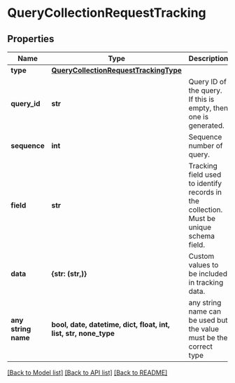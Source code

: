 # QueryCollectionRequestTracking


## Properties
Name | Type | Description | Notes
------------ | ------------- | ------------- | -------------
**type** | [**QueryCollectionRequestTrackingType**](QueryCollectionRequestTrackingType.md) |  | [optional] 
**query_id** | **str** | Query ID of the query. If this is empty, then one is generated. | [optional] 
**sequence** | **int** | Sequence number of query. | [optional] 
**field** | **str** | Tracking field used to identify records in the collection.  Must be unique schema field. | [optional] 
**data** | **{str: (str,)}** | Custom values to be included in tracking data. | [optional] 
**any string name** | **bool, date, datetime, dict, float, int, list, str, none_type** | any string name can be used but the value must be the correct type | [optional]

[[Back to Model list]](../README.md#documentation-for-models) [[Back to API list]](../README.md#documentation-for-api-endpoints) [[Back to README]](../README.md)


